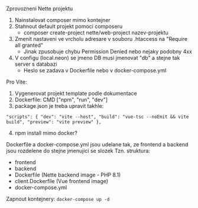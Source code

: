 Zprovozneni Nette projektu
1. Nainstalovat composer mimo kontejner
2. Stahnout default projekt pomoci composeru
	- composer create-project nette/web-project nazev-projektu
3. Zmenit nastaveni ve vrcholu adresare v souboru .htaccess na "Require all granted"
	- Jinak zpusobuje chybu Permission Denied nebo nejaky podobny 4xx
4. V configu (local.neon) se jmeno DB musi jmenovat "db" a stejne tak server s databazi
	- Heslo se zadava v Dockerfile nebo v docker-compose.yml

Pro Vite:
1. Vygenerovat projekt template podle dokumentace
2. Dockerfile: CMD ["npm", "run", "dev"]
3. package.json je treba upravit takhle:

`"scripts": {
	"dev": "vite --host",
	"build": "vue-tsc --noEmit && vite build",
	"preview": "vite preview"
},`

4. npm install mimo docker?

Dockerfile a docker-compose.yml jsou udelane tak, ze frontend a backend jsou rozdelene do stejne jmenujici se slozek
Tzn. struktura:
- frontend
- backend
- Dockerfile (Nette backend image - PHP 8.1)
- client.Dockerfile (Vue frontend image)
- docker-compose.yml

Zapnout kontejnery:
`docker-compose up -d`
